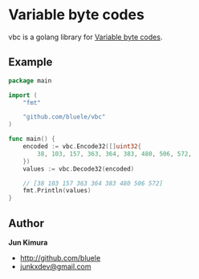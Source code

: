 # Variable byte codes

vbc is a golang library for [Variable byte codes](https://nlp.stanford.edu/IR-book/html/htmledition/variable-byte-codes-1.html).

## Example

```go
package main

import (
	"fmt"

	"github.com/bluele/vbc"
)

func main() {
	encoded := vbc.Encode32([]uint32{
		38, 103, 157, 363, 364, 383, 480, 506, 572,
	})
	values := vbc.Decode32(encoded)

	// [38 103 157 363 364 383 480 506 572]
	fmt.Println(values)
}
```

## Author

**Jun Kimura**

* <http://github.com/bluele>
* <junkxdev@gmail.com>
